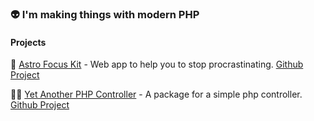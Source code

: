 ### :alien:  I'm making things with modern PHP

#### Projects
📆 [Astro Focus Kit](https://astro-focus-kit-client.vercel.app/login) - Web app to help you to stop procrastinating. [Github Project](https://github.com/aloefflerj/astro-focus-kit)

🚦🐘 [Yet Another PHP Controller](https://packagist.org/packages/aloefflerj/yet-another-controller) - A package for a simple php controller. [Github Project](https://github.com/aloefflerj/yet-another-php-controller)
